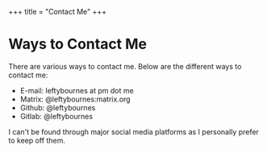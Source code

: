 +++
title = "Contact Me"
+++

# Ways to Contact Me

There are various ways to contact me. Below are the different ways to contact me:

- E-mail: leftybournes at pm dot me
- Matrix: @leftybournes:matrix.org
- Github: @leftybournes
- Gitlab: @leftybournes

I can't be found through major social media platforms as I personally prefer to
keep off them.
